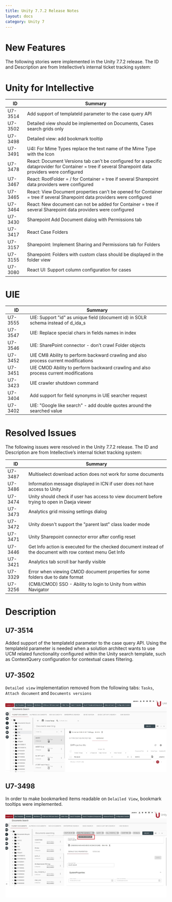 ```yaml
---
title: Unity 7.7.2 Release Notes
layout: docs
category: Unity 7
---
```


# New Features

The following stories were implemented in the Unity 7.7.2 release. The ID and Description are from Intellective’s internal ticket tracking system:

# Unity for Intellective

| ID      | Summary                                                                                                                                                |
| ------- | ------------------------------------------------------------------------------------------------------------------------------------------------------ |
| U7-3514 | Add support of templateId parameter to the case query API                                                                                              |
| U7-3502 | Detailed view should be implemented on Documents, Cases search grids only                                                                              |
| U7-3498 | Detailed view: add bookmark tooltip                                                                                                                    |
| U7-3491 | U4I: For Mime Types replace the text name of the Mime Type with the Icon                                                                               |
| U7-3478 | React: Document Versions tab can't be configured for a specific dataprovider for Container = tree if several Sharepoint data providers were configured |
| U7-3467 | React: RootFolder = / for Container = tree if several Sharepoint data providers were configured                                                        |
| U7-3465 | React: View Document properties can't be opened for Container = tree if several Sharepoint data providers were configured                              |
| U7-3464 | React: New document can not be added for Container = tree if several Sharepoint data providers were configured                                         |
| U7-3430 | Sharepoint Add Document dialog with Permissions tab                                                                                                    |
| U7-3417 | React Case Folders                                                                                                                                     |
| U7-3157 | Sharepoint: Implement Sharing and Permissions tab for Folders                                                                                          |
| U7-3155 | Sharepoint: Folders with custom class should be displayed in the folder view                                                                           |
| U7-3080 | React UI: Support column configuration for cases                                                                                                       |

# UIE

| ID      | Summary                                                                              |
| ------- | ------------------------------------------------------------------------------------ |
| U7-3555 | UIE: Support "id" as unique field (document id) in SOLR schema instead of d_ida_s    |
| U7-3547 | UIE: Replace special chars in fields names in index                                  |
| U7-3546 | UIE: SharePoint connector - don't crawl Folder objects                               |
| U7-3452 | UIE CM8 Ability to perform backward crawling and also process current modifications  |
| U7-3451 | UIE CMOD Ability to perform backward crawling and also process current modifications |
| U7-3423 | UIE crawler shutdown command                                                         |
| U7-3404 | Add support for field synonyms in UIE searcher request                               |
| U7-3402 | UIE: "Google like search" - add double quotes around the searched value              |

# Resolved Issues

The following issues were resolved in the Unity 7.7.2 release. The ID and Description are from Intellective’s internal ticket tracking system:

| ID      | Summary                                                                                                     |
| ------- | ----------------------------------------------------------------------------------------------------------- |
| U7-3487 | Multiselect download action does not work for some documents                                                |
| U7-3486 | Information message displayed in ICN if user does not have access to Unity                                  |
| U7-3474 | Unity should check if user has access to view document before trying to open in Daeja viewer                |
| U7-3473 | Analytics grid missing settings dialog                                                                      |
| U7-3472 | Unity doesn't support the "parent last" class loader mode                                                   |
| U7-3471 | Unity Sharepoint connector error after config reset                                                         |
| U7-3446 | Get Info action is executed for the checked document instead of the document with row context menu Get Info |
| U7-3421 | Analytics tab scroll bar hardly visible                                                                     |
| U7-3329 | Error when viewing CMOD document properties for some folders due to date format                             |
| U7-3256 | (CM8/CMOD) SSO - Ability to login to Unity from within Navigator                                            |

# Description

## U7-3514

Added support of the templateId parameter to the case query API.
Using the templateId parameter is needed when a solution architect wants to use UCM related functionality configured within the Unity search template, such as ContextQuery configuration for contextual cases filtering.

## U7-3502

`Detailed view` implementation removed from the following tabs: `Tasks`, `Attach document` and `Documents versions`

![Document Versions](images/VersionsNoDetailedView.jpg)

## U7-3498

In order to make bookmarked items readable on `Delailed View`, bookmark tooltips were implemented.

![Bookmark tooltip](images/BookmarkTooltips.jpg)
